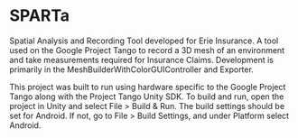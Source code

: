 # SPARTa
Spatial Analysis and Recording Tool developed for Erie Insurance. A tool used on the Google Project Tango to record a 3D mesh of an environment and take measurements required for Insurance Claims. Development is primarily in the MeshBuilderWithColorGUIController and Exporter.

This project was built to run using hardware specific to the Google Project Tango along with the Project Tango Unity SDK. To build and run, open the project in Unity and select File > Build & Run. The build settings should be set for Android. If not, go to File > Build Settings, and under Platform select Android.
